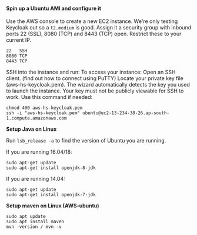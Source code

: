 #### Spin up a Ubuntu AMI and configure it

Use the AWS console to create a new EC2 instance. We're only testing Keycloak out so a `t2.medium` is good. Assign it a security group with inbound ports 22 (SSL), 8080 (TCP) and 8443 (TCP) open. Restrict these to your current IP.

```
22   SSH
8080 TCP
8443 TCP
```

SSH into the instance and run:
To access your instance:
Open an SSH client. (find out how to connect using PuTTY)
Locate your private key file (aws-hs-keycloak.pem). The wizard automatically detects the key you used to launch the instance.
Your key must not be publicly viewable for SSH to work. Use this command if needed:

```
chmod 400 aws-hs-keycloak.pem
ssh -i "aws-hs-keycloak.pem" ubuntu@ec2-13-234-38-26.ap-south-1.compute.amazonaws.com
```
    
**Setup Java on Linux**

Run `lsb_release -a` to find the version of Ubuntu you are running.

If you are running 16.04/18:

```
sudo apt-get update
sudo apt-get install openjdk-8-jdk
```
If you are running 14.04:

```
sudo apt-get update
sudo apt-get install openjdk-7-jdk
```

**Setup maven on Linux (AWS-ubuntu)**


```
sudo apt update
sudo apt install maven
mvn -version / mvn -v

```